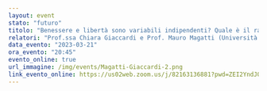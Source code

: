```yaml
---
layout: event
stato: "futuro"
titolo: "Benessere e libertà sono variabili indipendenti? Quale è il rapporto tra dette variabili e la sostenibilità e la crescente digitalizzazione?"
relatori: "Prof.ssa Chiara Giaccardi e Prof. Mauro Magatti (Università Cattolica di Milano)"
data_evento: "2023-03-21"
ora_evento: "20:45"
evento_online: true
url_immagine: /img/events/Magatti-Giaccardi-2.png
link_evento_online: https://us02web.zoom.us/j/82163136881?pwd=ZEI2YndJODRtL0JobUViRlFKZ3BpUT09
---
```

